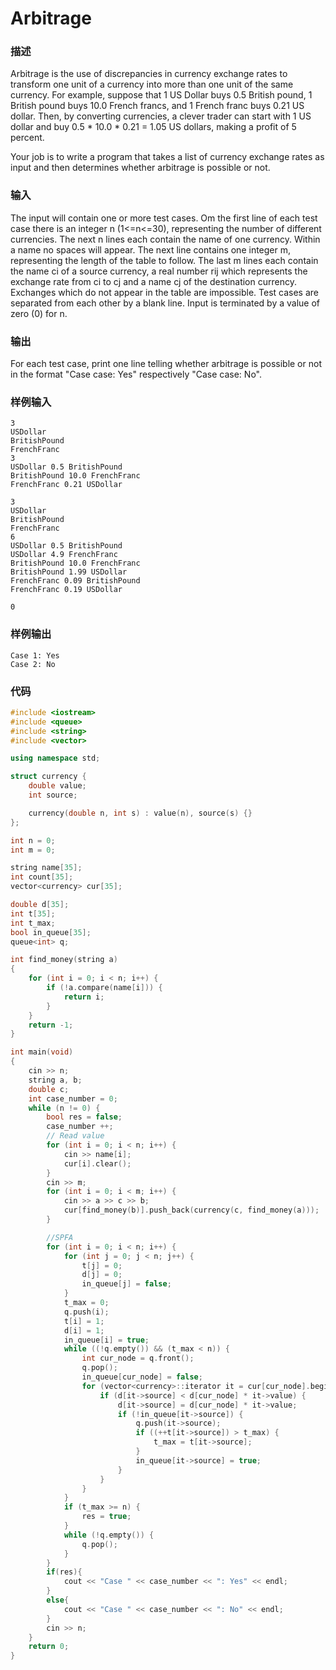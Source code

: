 # Arbitrage

### 描述
Arbitrage is the use of discrepancies in currency exchange rates to transform one unit of a currency into more than one unit of the same currency. For example, suppose that 1 US Dollar buys 0.5 British pound, 1 British pound buys 10.0 French francs, and 1 French franc buys 0.21 US dollar. Then, by converting currencies, a clever trader can start with 1 US dollar and buy 0.5 * 10.0 * 0.21 = 1.05 US dollars, making a profit of 5 percent. 

Your job is to write a program that takes a list of currency exchange rates as input and then determines whether arbitrage is possible or not.

### 输入
The input will contain one or more test cases. Om the first line of each test case there is an integer n (1<=n<=30), representing the number of different currencies. The next n lines each contain the name of one currency. Within a name no spaces will appear. The next line contains one integer m, representing the length of the table to follow. The last m lines each contain the name ci of a source currency, a real number rij which represents the exchange rate from ci to cj and a name cj of the destination currency. Exchanges which do not appear in the table are impossible.
Test cases are separated from each other by a blank line. Input is terminated by a value of zero (0) for n.

### 输出
For each test case, print one line telling whether arbitrage is possible or not in the format "Case case: Yes" respectively "Case case: No".

### 样例输入
```
3
USDollar
BritishPound
FrenchFranc
3
USDollar 0.5 BritishPound
BritishPound 10.0 FrenchFranc
FrenchFranc 0.21 USDollar

3
USDollar
BritishPound
FrenchFranc
6
USDollar 0.5 BritishPound
USDollar 4.9 FrenchFranc
BritishPound 10.0 FrenchFranc
BritishPound 1.99 USDollar
FrenchFranc 0.09 BritishPound
FrenchFranc 0.19 USDollar

0
```

### 样例输出
```
Case 1: Yes
Case 2: No
```

### 代码

```cpp
#include <iostream>
#include <queue>
#include <string>
#include <vector>

using namespace std;

struct currency {
    double value;
    int source;

    currency(double n, int s) : value(n), source(s) {}
};

int n = 0;
int m = 0;

string name[35];
int count[35];
vector<currency> cur[35];

double d[35];
int t[35];
int t_max;
bool in_queue[35];
queue<int> q;

int find_money(string a)
{
    for (int i = 0; i < n; i++) {
        if (!a.compare(name[i])) {
            return i;
        }
    }
    return -1;
}

int main(void)
{
    cin >> n;
    string a, b;
    double c;
    int case_number = 0;
    while (n != 0) {
        bool res = false;
        case_number ++;
        // Read value
        for (int i = 0; i < n; i++) {
            cin >> name[i];
            cur[i].clear();
        }
        cin >> m;
        for (int i = 0; i < m; i++) {
            cin >> a >> c >> b;
            cur[find_money(b)].push_back(currency(c, find_money(a)));
        }

        //SPFA
        for (int i = 0; i < n; i++) {
            for (int j = 0; j < n; j++) {
                t[j] = 0;
                d[j] = 0;
                in_queue[j] = false;
            }
            t_max = 0;
            q.push(i);
            t[i] = 1;
            d[i] = 1;
            in_queue[i] = true;
            while ((!q.empty()) && (t_max < n)) {
                int cur_node = q.front();
                q.pop();
                in_queue[cur_node] = false;
                for (vector<currency>::iterator it = cur[cur_node].begin(); it != cur[cur_node].end(); it++) {
                    if (d[it->source] < d[cur_node] * it->value) {
                        d[it->source] = d[cur_node] * it->value;
                        if (!in_queue[it->source]) {
                            q.push(it->source);
                            if ((++t[it->source]) > t_max) {
                                t_max = t[it->source];
                            }
                            in_queue[it->source] = true;
                        }
                    }
                }
            }
            if (t_max >= n) {
                res = true;
            }
            while (!q.empty()) {
                q.pop();
            }
        }
        if(res){
            cout << "Case " << case_number << ": Yes" << endl;
        }
        else{
            cout << "Case " << case_number << ": No" << endl;
        }
        cin >> n;
    }
    return 0;
}
```